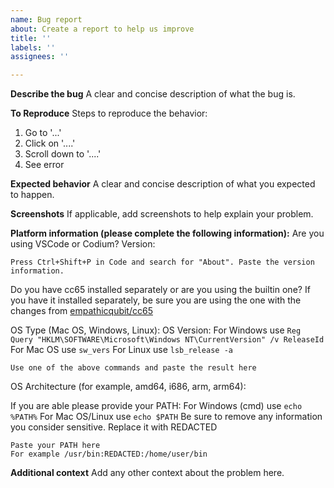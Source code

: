 ```yaml
---
name: Bug report
about: Create a report to help us improve
title: ''
labels: ''
assignees: ''

---
```


**Describe the bug**
A clear and concise description of what the bug is.

**To Reproduce**
Steps to reproduce the behavior:
1. Go to '...'
2. Click on '....'
3. Scroll down to '....'
4. See error

**Expected behavior**
A clear and concise description of what you expected to happen.

**Screenshots**
If applicable, add screenshots to help explain your problem.

**Platform information (please complete the following information):**
Are you using VSCode or Codium?
Version:
```
Press Ctrl+Shift+P in Code and search for "About". Paste the version information.
```

Do you have cc65 installed separately or are you using the builtin one?
If you have it installed separately, be sure you are using the one with the changes from [empathicqubit/cc65](https://github.com/empathicqubit/cc65)

OS Type (Mac OS, Windows, Linux):
OS Version:
For Windows use `Reg Query "HKLM\SOFTWARE\Microsoft\Windows NT\CurrentVersion" /v ReleaseId`
For Mac OS use `sw_vers`
For Linux use `lsb_release -a`

```
Use one of the above commands and paste the result here
```

OS Architecture (for example, amd64, i686, arm, arm64):

If you are able please provide your PATH:
For Windows (cmd) use `echo %PATH%`
For Mac OS/Linux use `echo $PATH`
Be sure to remove any information you consider sensitive. Replace it with REDACTED
```
Paste your PATH here
For example /usr/bin:REDACTED:/home/user/bin
```

**Additional context**
Add any other context about the problem here.
